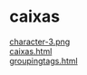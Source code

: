 # caixas 
<a href='https://gabrielryanft.github.io/learning/cursoemvideo/htmlecss/css/caixas/character-3.png/' target='_blank' rel='next'>character-3.png</a><br/>
<a href='https://gabrielryanft.github.io/learning/cursoemvideo/htmlecss/css/caixas/caixas.html/' target='_blank' rel='next'>caixas.html</a><br/>
<a href='https://gabrielryanft.github.io/learning/cursoemvideo/htmlecss/css/caixas/groupingtags.html/' target='_blank' rel='next'>groupingtags.html</a><br/>
